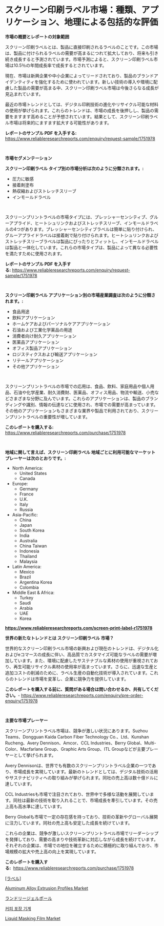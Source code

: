 <p><h1>スクリーン印刷ラベル市場：種類、アプリケーション、地理による包括的な評価</h1></p><p><strong>市場の概要とレポートの対象範囲</strong></p>
<p><p>スクリーン印刷ラベルとは、製品に直接印刷されるラベルのことです。この市場は、製品に付けられるラベルの需要が高まるにつれて拡大しており、将来も引き続き成長すると予測されています。市場予測によると、スクリーン印刷ラベル市場は10.5％の年間成長率で成長するとされています。</p><p>現在、市場は新興企業や中小企業によってリードされており、製品のブランドアイデンティティを強化するために使われています。新しい技術の導入や環境に配慮した製品の需要が高まる中、スクリーン印刷ラベル市場は今後さらなる成長が見込まれています。</p><p>最近の市場トレンドとしては、デジタル印刷技術の進化やリサイクル可能な材料の使用が挙げられます。これらのトレンドは、市場の成長を後押しし、製品の需要をますます高めることが予想されています。結果として、スクリーン印刷ラベル市場は将来的にますます拡大する可能性があります。</p></p>
<p><strong>レポートのサンプル PDF を入手する:</strong> <a href="https://www.reliableresearchreports.com/enquiry/request-sample/1751978">https://www.reliableresearchreports.com/enquiry/request-sample/1751978</a></p>
<p>&nbsp;</p>
<p><strong>市場セグメンテーション</strong></p>
<p><strong>スクリーン印刷ラベル タイプ別の市場分析は次のように分類されます。:</strong></p>
<p><ul><li>圧力に敏感</li><li>接着剤塗布</li><li>熱収縮およびストレッチスリーブ</li><li>インモールドラベル</li></ul></p>
<p>&nbsp;</p>
<p><p>スクリーンプリントラベルの市場タイプには、プレッシャーセンシティブ、グルーアプライド、ヒートシュリンクおよびストレッチスリーブ、インモールドラベルの4つがあります。プレッシャーセンシティブラベルは簡単に貼り付けられ、グルーアプライドラベルは接着剤で貼り付けられます。ヒートシュリンクおよびストレッチスリーブラベルは製品にぴったりとフィットし、インモールドラベルは製品と一体化しています。これらの市場タイプは、製品によって異なる必要性を満たすために使用されます。</p></p>
<p><strong>レポートのサンプル PDF を入手する:</strong>&nbsp;<a href="https://www.reliableresearchreports.com/enquiry/request-sample/1751978">https://www.reliableresearchreports.com/enquiry/request-sample/1751978</a></p>
<p>&nbsp;</p>
<p><strong> スクリーン印刷ラベル アプリケーション別の市場産業調査は次のように分類されます。:</strong></p>
<p><ul><li>食品用途</li><li>飲料アプリケーション</li><li>ホームケアおよびパーソナルケアアプリケーション</li><li>石油および工業化学薬品の用途</li><li>消費者向け耐久アプリケーション</li><li>医薬品アプリケーション</li><li>オフィス製品アプリケーション</li><li>ロジスティクスおよび輸送アプリケーション</li><li>リテールアプリケーション</li><li>その他アプリケーション</li></ul></p>
<p>&nbsp;</p>
<p><p>スクリーンプリントラベルの市場での応用は、食品、飲料、家庭用品や個人用品、石油や化学産業、耐久消費財、医薬品、オフィス用品、物流や輸送、小売などさまざまな分野に及んでいます。これらのアプリケーションは、製品のブランディングや識別、情報の伝達などに使用され、市場での需要が高まっています。その他のアプリケーションもさまざまな業界や製品で利用されており、スクリーンプリントラベルの重要性が増しています。 </p></p>
<p><strong>このレポートを購入する:</strong>&nbsp; <a href="https://www.reliableresearchreports.com/purchase/1751978">https://www.reliableresearchreports.com/purchase/1751978</a></p>
<p>&nbsp;</p>
<p><strong>地域に関して言えば、スクリーン印刷ラベル 地域ごとに利用可能なマーケットプレーヤーは次のとおりです。:</strong></p>
<p><ul>
    <li>
        North America:
        <ul>
            <li>United States</li>
            <li>Canada</li>
        </ul>
    </li>
    <li>
        Europe:
        <ul>
            <li>Germany</li>
            <li>France</li>
            <li>U.K.</li>
            <li>Italy</li>
            <li>Russia</li>
        </ul>
    </li>
    <li>
        Asia-Pacific:
        <ul>
            <li>China</li>
            <li>Japan</li>
            <li>South Korea</li>
            <li>India</li>
            <li>Australia</li>
            <li>China Taiwan</li>
            <li>Indonesia</li>
            <li>Thailand</li>
            <li>Malaysia</li>
        </ul>
    </li>
    <li>
        Latin America:
        <ul>
            <li>Mexico</li>
            <li>Brazil</li>
            <li>Argentina Korea</li>
            <li>Colombia</li>
        </ul>
    </li>
    <li>
        Middle East & Africa:
        <ul>
            <li>Turkey</li>
            <li>Saudi</li>
            <li>Arabia</li>
            <li>UAE</li>
            <li>Korea</li>
        </ul>
    </li>
    </ul></p>
<p><strong><a href="https://www.reliableresearchreports.com/screen-print-label-r1751978">https://www.reliableresearchreports.com/screen-print-label-r1751978</a></strong>&nbsp;</p>
<p><strong>世界の新たなトレンドとは スクリーン印刷ラベル 市場？</strong></p>
<p><p>世界的なスクリーン印刷ラベル市場の新興および現在のトレンドは、デジタル化およびeコマースの成長に伴い、高品質でカスタマイズ可能なラベルの需要が増加しています。また、環境に配慮したサステナブルな素材の使用が重視されており、再生可能リサイクル素材の使用率が高まっています。さらに、迅速な生産と追加コストの削減のために、ラベル生産の自動化技術が導入されています。これらのトレンドは市場を変革し、企業に競争力を提供しています。</p></p>
<p><strong>このレポートを購入する前に、質問がある場合は問い合わせるか、共有してください。</strong>- <a href="https://www.reliableresearchreports.com/enquiry/pre-order-enquiry/1751978">https://www.reliableresearchreports.com/enquiry/pre-order-enquiry/1751978</a></p>
<p>&nbsp;</p>
<p><strong>主要な市場プレーヤー</strong></p>
<p><p>スクリーンプリントラベル市場は、競争が激しい状況にあります。Suzhou Teams、Dongguan Kaida Carbon Fiber Technology Co.、Ltd、Kunshan Rucheng、Avery Dennison、Amcor、CCL Industries、Berry Global、Multi-Color、Macfarlane Group、Graphic Arts Group、ITL Groupなどが主要プレーヤーとして挙げられます。</p><p>Avery Dennisonは、世界でも有数のスクリーンプリントラベル企業の一つであり、市場成長を実現しています。最新のトレンドとしては、デジタル技術の活用やサステナビリティへの取り組みが挙げられます。同社の売上高は数十億ドルに達しています。</p><p>CCL Industriesも市場で注目されており、世界中で多様な活動を展開しています。同社は最新の技術を取り入れることで、市場成長を牽引しています。その売上高も高水準に達しています。</p><p>Berry Globalも市場で一定の存在感を持っており、技術の革新やグローバル展開に注力しています。同社の売上高も安定した成長を続けています。</p><p>これらの企業は、競争が激しいスクリーンプリントラベル市場でリーダーシップを発揮しており、需要の高まりや技術革新に対応しながら成長を続けています。それぞれの企業は、市場での地位を確立するために積極的に取り組んでおり、市場規模の拡大や売上高の向上を実現しています。</p></p>
<p><strong>このレポートを購入する:</strong>&nbsp;&nbsp;<a href="https://www.reliableresearchreports.com/purchase/1751978">https://www.reliableresearchreports.com/purchase/1751978</a></p>
<p><p><a href="https://github.com/CloydAbbott2023/Market-Research-Report-List-1/blob/main/980361122393.md">[ラベル]</a></p><p><a href="https://issuu.com/reportprime-2/docs/aluminum-alloy-extrusion-profiles-market-size-2030">Aluminum Alloy Extrusion Profiles Market</a></p><p><a href="https://medium.com/@carlieshields/%E3%83%A9%E3%83%B3%E3%83%89%E3%83%AA%E3%83%BC%E3%82%B8%E3%82%A7%E3%83%AB%E3%83%9C%E3%83%BC%E3%83%AB%E5%B8%82%E5%A0%B4-%E5%B8%82%E5%A0%B4%E6%88%90%E9%95%B7%E7%8E%87-%E5%B8%82%E5%A0%B4%E3%83%88%E3%83%AC%E3%83%B3%E3%83%89-%E6%88%90%E9%95%B7%E6%88%A6%E7%95%A5%E3%81%AB%E9%96%A2%E3%81%99%E3%82%8B%E6%B4%9E%E5%AF%9F-a0acbc7028da">ランドリージェルボール</a></p><p><a href="https://medium.com/@derrickmafrks96745/%EC%BB%A4%ED%94%BC-%ED%8F%AC%EC%9E%A5-%EA%B8%B0%EA%B3%84-%EC%8B%9C%EC%9E%A5-%EA%B7%9C%EB%AA%A8-%EB%B0%8F-%EC%8B%9C%EC%9E%A5-%EB%8F%99%ED%96%A5-%EC%99%84%EC%A0%84%ED%95%9C-%EC%82%B0%EC%97%85-%EA%B0%9C%EC%9A%94-2024%EB%85%84%EB%B6%80%ED%84%B0-2031%EB%85%84-033cc317b61b">커피 포장 기계</a></p><p><a href="https://issuu.com/reportprime-2/docs/liquid-masking-film-market-size-2030.pptx">Liquid Masking Film Market</a></p></p>